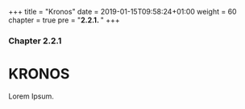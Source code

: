 +++
title = "Kronos"
date = 2019-01-15T09:58:24+01:00
weight = 60
chapter = true
pre = "<b>2.2.1. </b>"
+++

### Chapter 2.2.1

# KRONOS

Lorem Ipsum.
